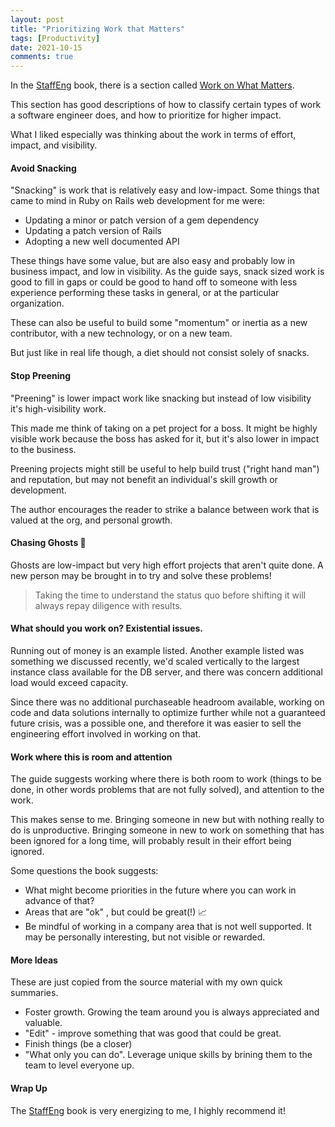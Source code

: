 ```yaml
---
layout: post
title: "Prioritizing Work that Matters"
tags: [Productivity]
date: 2021-10-15
comments: true
---
```


In the [StaffEng](https://staffeng.com/) book, there is a section called [Work on What Matters](https://staffeng.com/guides/work-on-what-matters).

This section has good descriptions of how to classify certain types of work a software engineer does, and how to prioritize for higher impact.

What I liked especially was thinking about the work in terms of effort, impact, and visibility.


#### Avoid Snacking

"Snacking" is work that is relatively easy and low-impact. Some things that came to mind in Ruby on Rails web development for me were:

* Updating a minor or patch version of a gem dependency
* Updating a patch version of Rails
* Adopting a new well documented API

These things have some value, but are also easy and probably low in business impact, and low in visibility. As the guide says, snack sized work is good to fill in gaps or could be good to hand off to someone with less experience performing these tasks in general, or at the particular organization.

These can also be useful to build some "momentum" or inertia as a new contributor, with a new technology, or on a new team.

But just like in real life though, a diet should not consist solely of snacks.


#### Stop Preening

"Preening" is lower impact work like snacking but instead of low visibility it's high-visibility work.

This made me think of taking on a pet project for a boss. It might be highly visible work because the boss has asked for it, but it's also lower in impact to the business.

Preening projects might still be useful to help build trust ("right hand man") and reputation, but may not benefit an individual's skill growth or development.

The author encourages the reader to strike a balance between work that is valued at the org, and personal growth.


#### Chasing Ghosts 👻

Ghosts are low-impact but very high effort projects that aren't quite done. A new person may be brought in to try and solve these problems!

> Taking the time to understand the status quo before shifting it will always repay diligence with results.


#### What should you work on? Existential issues.


Running out of money is an example listed. Another example listed was something we discussed recently, we'd scaled vertically to the largest instance class available for the DB server, and there was concern additional load would exceed capacity.

Since there was no additional purchaseable headroom available, working on code and data solutions internally to optimize further while not a guaranteed future crisis, was a possible one, and therefore it was easier to sell the engineering effort involved in working on that.


#### Work where this is room and attention

The guide suggests working where there is both room to work (things to be done, in other words problems that are not fully solved), and attention to the work.

This makes sense to me. Bringing someone in new but with nothing really to do is unproductive. Bringing someone in new to work on something that has been ignored for a long time, will probably result in their effort being ignored.

Some questions the book suggests:

* What might become priorities in the future where you can work in advance of that?
* Areas that are "ok" , but could be great(!) 📈
* Be mindful of working in a company area that is not well supported. It may be personally interesting, but not visible or rewarded.


#### More Ideas

These are just copied from the source material with my own quick summaries.

* Foster growth. Growing the team around you is always appreciated and valuable.
* "Edit" - improve something that was good that could be great.
* Finish things (be a closer)
* "What only you can do". Leverage unique skills by brining them to the team to level everyone up.


#### Wrap Up

The [StaffEng](https://staffeng.com/) book is very energizing to me, I highly recommend it!
